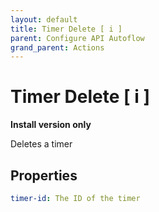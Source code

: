 ```yaml
---
layout: default
title: Timer Delete [ i ]
parent: Configure API Autoflow
grand_parent: Actions
---
```

# Timer Delete [ i ]
**Install version only**

Deletes a timer

## Properties
```yaml
timer-id: The ID of the timer
```
